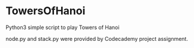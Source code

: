 # TowersOfHanoi
Python3 simple script to play Towers of Hanoi

node.py and stack.py were provided by Codecademy project assignment. 
